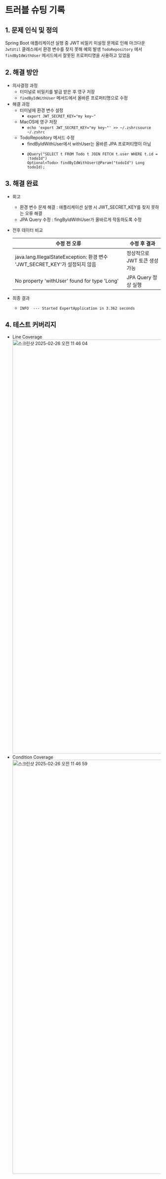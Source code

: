 # 트러블 슈팅 기록

## 1. 문제 인식 및 정의
Spring Boot 애플리케이션 실행 중 JWT 비밀키 미설정 문제로 인해 마크다운 `JwtUtil` 클래스에서 환경 변수를 찾지 못해 예외 발생
`TodoRepository` 에서 `findByIdWithUser` 메서드에서 잘못된 프로퍼티명을 사용하고 있었음

## 2. 해결 방안
- 의사결정 과정
  - 터미널로 비밀키를 발급 받은 후 영구 저장
  - `findByIdWithUser` 메서드에서 올바른 프로퍼티명으로 수정
- 해결 과정
  - 터미널에 환경 변수 설정
    - ```export JWT_SECRET_KEY="my key~"```
  - MacOS에 영구 저장
    - ```echo 'export JWT_SECRET_KEY="my key~"' >> ~/.zshrcsource ~/.zshrc```
  - TodoRepository 메서드 수정
    - findByIdWithUser에서 withUser는 올바른 JPA 프로퍼티명이 아님
    - ```
      @Query("SELECT t FROM Todo t JOIN FETCH t.user WHERE t.id = :todoId") 
      Optional<Todo> findByIdWithUser(@Param("todoId") Long todoId);
      ```
## 3. 해결 완료
- 회고
  - 환경 변수 문제 해결 : 애플리케이션 실행 시 JWT_SECRET_KEY를 찾지 못하는 오류 해결
  - JPA Query 수정 : fingByIdWithUser가 올바르게 작동하도록 수정
- 전후 데이터 비교

   | 수정 전 오류                                                          | 수정 후 결과         |
    |------------------------------------------------------------------|-----------------|
    | java.lang.IllegalStateException: 환경 변수 'JWT_SECRET_KEY'가 설정되지 않음 | 정상적으로 JWT 토큰 생성 가능 |
    | No property 'withUser' found for type 'Long'                     | JPA Query 정상 실행 |
- 최종 결과
  - ```INFO  --- Started ExpertApplication in 3.362 seconds```
 
## 4. 테스트 커버리지
- Line Coverage
  <img width="1334" alt="스크린샷 2025-02-26 오전 11 46 04" src="https://github.com/user-attachments/assets/23b9e767-d9e3-4d86-8c20-dd2fd832a850" />
- Condition Coverage
  <img width="1334" alt="스크린샷 2025-02-26 오전 11 46 59" src="https://github.com/user-attachments/assets/931110eb-e1b3-478c-9221-3357489346df" />
